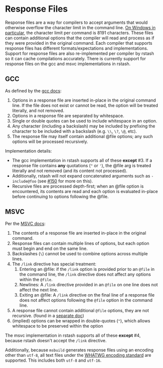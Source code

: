 # Response Files

Response files are a way for compilers to accept arguments that would otherwise overflow the character limit in the command line. [On Windows in particular](https://learn.microsoft.com/en-us/troubleshoot/windows-client/shell-experience/command-line-string-limitation), the character limit per command is 8191 characters. These files can contain additional options that the compiler will read and process as if they were provided in the original command. Each compiler that supports response files has different formats/expectations and implementations. Support for response files are also re-implemented per compiler by rstash so it can cache compilations accurately. There is currently support for response files on the gcc and msvc implementations in rstash.

## GCC

As defined by the [gcc docs](https://gcc.gnu.org/onlinedocs/gcc-4.6.3/gcc/Overall-Options.html#Overall-Options):

1. Options in a response file are inserted in-place in the original command line. If the file does not exist or cannot be read, the option will be treated literally, and not removed.
2. Options in a response file are separated by whitespace.
3. Single or double quotes can be used to include whitespace in an option.
4. Any character (including a backslash) may be included by prefixing the character to be included with a backslash (e.g. `\\`, `\?`, `\@`, etc).
5. The response file may itself contain additional @file options; any such options will be processed recursively.

Implementation details:
- The gcc implementation in rstash supports all of these **except** #3. If a response file contains **any** quotations (`"` or `'`), the @file arg is treated literally and not removed (and its content not processed).
- Additionally, rstash will not expand concatenated arguments such as `-include@foo` (see [#150](https://github.com/khulnasoft-lab/rstash/issues/150#issuecomment-318586953) for more on this).
- Recursive files are processed depth-first; when an @file option is encountered, its contents are read and each option is evaluated in-place before continuing to options following the @file.

## MSVC

Per the [MSVC docs](https://learn.microsoft.com/en-us/cpp/build/reference/cl-command-files?view=msvc-170):

1. The contents of a response file are inserted in-place in the original command.
2. Response files can contain multiple lines of options, but each option must begin and end on the same line.
3. Backslashes (`\`) cannot be used to combine options across multiple lines.
4. The `/link` directive has special treatment:
    1. Entering an @file: if the `/link` option is provided prior to an `@file` in the command line, the `/link` directive does not affect any options within the `@file`.
    2. Newlines: A `/link` directive provided in an `@file` on one line does not affect the next line.
    3. Exiting an @file: A `/link` directive on the final line of a response file does not affect options following the `@file` option in the command line.
5. A response file cannot contain additional `@file` options, they are not recursive. (found in a [separate doc](https://learn.microsoft.com/en-us/cpp/build/reference/at-specify-a-compiler-response-file?view=msvc-170))
6. (implied) options can be wrapped in double-quotes (`"`), which allows whitespace to be preserved within the option

The msvc implementation in rstash supports all of these **except** #4, because rstash doesn't accept the `/link` directive. 

Additionally, because `msbuild` generates response files using an encoding other than `utf-8`, all text files under the [WHATWG encoding standard](https://encoding.spec.whatwg.org/) are supported. This includes both `utf-8` and `utf-16`.
